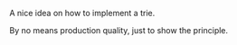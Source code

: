 A nice idea on how to implement a trie.

By no means production quality, just to show the principle.